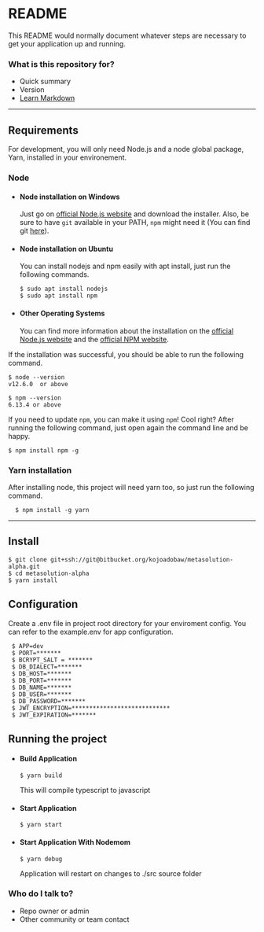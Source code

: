 # README

This README would normally document whatever steps are necessary to get your
application up and running.

### What is this repository for?

-   Quick summary
-   Version
-   [Learn Markdown](https://bitbucket.org/tutorials/markdowndemo)

---

## Requirements

For development, you will only need Node.js and a node global package, Yarn,
installed in your environement.

### Node

-   #### Node installation on Windows

    Just go on [official Node.js website](https://nodejs.org/) and download the
    installer. Also, be sure to have `git` available in your PATH, `npm` might
    need it (You can find git [here](https://git-scm.com/)).

-   #### Node installation on Ubuntu

    You can install nodejs and npm easily with apt install, just run the
    following commands.

        $ sudo apt install nodejs
        $ sudo apt install npm

-   #### Other Operating Systems
    You can find more information about the installation on the
    [official Node.js website](https://nodejs.org/) and the
    [official NPM website](https://npmjs.org/).

If the installation was successful, you should be able to run the following
command.

    $ node --version
    v12.6.0  or above

    $ npm --version
    6.13.4 or above

If you need to update `npm`, you can make it using `npm`! Cool right? After
running the following command, just open again the command line and be happy.

    $ npm install npm -g

###

### Yarn installation

After installing node, this project will need yarn too, so just run the
following command.

      $ npm install -g yarn

---

## Install

    $ git clone git+ssh://git@bitbucket.org/kojoadobaw/metasolution-alpha.git
    $ cd metasolution-alpha
    $ yarn install

## Configuration

Create a .env file in project root directory for your enviroment config. You can
refer to the example.env for app configuration.

     $ APP=dev
     $ PORT=*******
     $ BCRYPT_SALT = *******
     $ DB_DIALECT=*******
     $ DB_HOST=*******
     $ DB_PORT=*******
     $ DB_NAME=*******
     $ DB_USER=*******
     $ DB_PASSWORD=*******
     $ JWT_ENCRYPTION=****************************
     $ JWT_EXPIRATION=*******

## Running the project

-   #### Build Application

        $ yarn build

    This will compile typescript to javascript

-   #### Start Application

        $ yarn start

-   #### Start Application With Nodemom

        $ yarn debug

    Application will restart on changes to ./src source folder

### Who do I talk to?

-   Repo owner or admin
-   Other community or team contact

##
